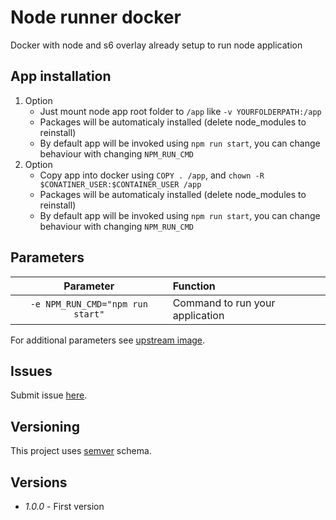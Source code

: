 # Node runner docker

Docker with node and s6 overlay already setup to run node application

## App installation

1. Option
	- Just mount node app root folder to `/app` like `-v YOURFOLDERPATH:/app`
	- Packages will be automaticaly installed (delete node_modules to reinstall)
	- By default app will be invoked using `npm run start`, you can change behaviour with changing `NPM_RUN_CMD`
2. Option
	- Copy app into docker using `COPY . /app`, and `chown -R $CONATINER_USER:$CONTAINER_USER /app`
	- Packages will be automaticaly installed (delete node_modules to reinstall)
	- By default app will be invoked using `npm run start`, you can change behaviour with changing `NPM_RUN_CMD`

## Parameters

|**Parameter**|**Function**|
|:-----------:|:-----------|
|`-e NPM_RUN_CMD="npm run start"`|Command to run your application|

For additional parameters see [upstream image](https://github.com/SloCompTech/docker-baseimage).

## Issues

Submit issue [here](https://github.com/SloCompTech/docker-baseimage/issues).  

## Versioning

This project uses [semver](https://semver.org/) schema.

## Versions

- *1.0.0* - First version
